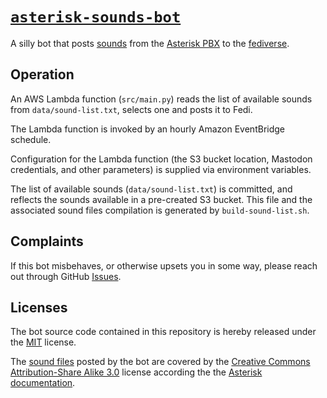 # [`asterisk-sounds-bot`](https://botsinbox.net/@asterisksounds)

A silly bot that posts [sounds](https://downloads.asterisk.org/pub/telephony/sounds/) from the [Asterisk PBX](https://www.asterisk.org/) to the [fediverse](https://botsinbox.net/@asterisksounds).

## Operation

An AWS Lambda function (`src/main.py`) reads the list of available sounds from `data/sound-list.txt`, selects one and posts it to Fedi.

The Lambda function is invoked by an hourly Amazon EventBridge schedule.

Configuration for the Lambda function (the S3 bucket location, Mastodon credentials, and other parameters) is supplied via environment variables.

The list of available sounds (`data/sound-list.txt`) is committed, and reflects the sounds available in a pre-created S3 bucket. This file and the associated sound files compilation is generated by `build-sound-list.sh`.

## Complaints

If this bot misbehaves, or otherwise upsets you in some way, please reach out through GitHub [Issues](https://github.com/retsplines/asterisk-sounds-bot/issues).

## Licenses

The bot source code contained in this repository is hereby released under the [MIT](./LICENSE.md) license.

The [sound files](https://downloads.asterisk.org/pub/telephony/sounds/) posted by the bot are covered by the [Creative Commons Attribution-Share Alike 3.0](https://creativecommons.org/licenses/by-sa/3.0/us/) license according the the [Asterisk documentation](https://docs.asterisk.org/About-the-Project/License-Information/Voice-Prompts-and-Music-on-Hold-License/).

<a rel="me" href="https://botsinbox.net/@asterisksounds"></a>

